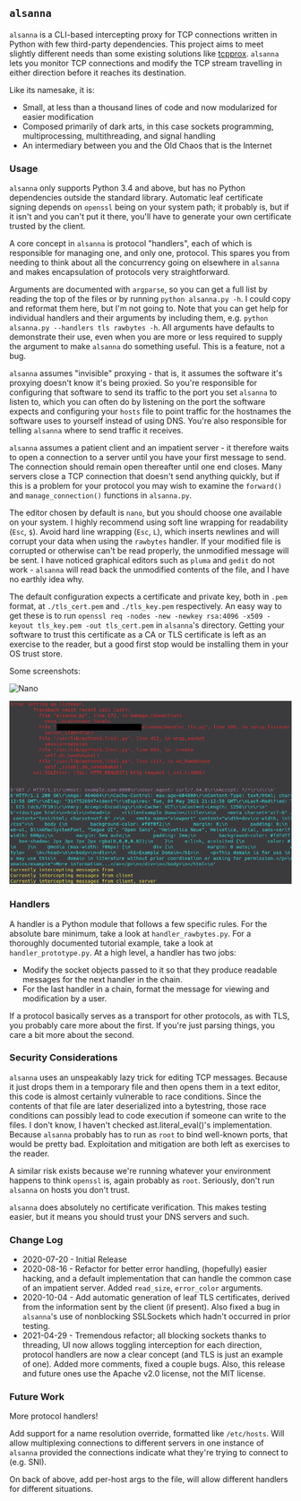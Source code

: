 ## ``alsanna``
``alsanna`` is a CLI-based intercepting proxy for TCP connections written in Python with few third-party dependencies. This project aims to meet slightly different needs than some existing solutions like [tcpprox](https://github.com/nccgroup/tcpprox). ``alsanna`` lets you monitor TCP connections and modify the TCP stream travelling in either direction before it reaches its destination.

Like its namesake, it is:
* Small, at less than a thousand lines of code and now modularized for easier modification
* Composed primarily of dark arts, in this case sockets programming, multiprocessing, multithreading, and signal handling
* An intermediary between you and the Old Chaos that is the Internet

### Usage

``alsanna`` only supports Python 3.4 and above, but has no Python dependencies outside the standard library. Automatic leaf certificate signing depends on ``openssl`` being on your system path; it probably is, but if it isn't and you can't put it there, you'll have to generate your own certificate trusted by the client. 

A core concept in ``alsanna`` is protocol "handlers", each of which is responsible for managing one, and only one, protocol. This spares you from needing to think about all the concurrency going on elsewhere in ``alsanna`` and makes encapsulation of protocols very straightforward.

Arguments are documented with ``argparse``, so you can get a full list by reading the top of the files or by running ``python alsanna.py -h``. I could copy and reformat them here, but I'm not going to. Note that you can get help for individual handlers and their arguments by including them, e.g. ``python alsanna.py --handlers tls rawbytes -h``. All arguments have defaults to demonstrate their use, even when you are more or less required to supply the argument to make ``alsanna`` do something useful. This is a feature, not a bug.

``alsanna`` assumes "invisible" proxying - that is, it assumes the software it's proxying doesn't know it's being proxied. So you're responsible for configuring that software to send its traffic to the port you set ``alsanna`` to listen to, which you can often do by listening on the port the software expects and configuring your ``hosts`` file to point traffic for the hostnames the software uses to yourself instead of using DNS. You're also responsible for telling ``alsanna`` where to send traffic it receives.

``alsanna`` assumes a patient client and an impatient server - it therefore waits to open a connection to a server until you have your first message to send. The connection should remain open thereafter until one end closes. Many servers close a TCP connection that doesn't send anything quickly, but if this is a problem for your protocol you may wish to examine the ``forward()`` and ``manage_connection()`` functions in ``alsanna.py``.

The editor chosen by default is ``nano``, but you should choose one available on your system. I highly recommend using soft line wrapping for readability (``Esc``, ``$``). Avoid hard line wrapping (``Esc``, ``L``), which inserts newlines and will corrupt your data when using the ``rawbytes`` handler. If your modified file is corrupted or otherwise can't be read properly, the unmodified message will be sent. I have noticed graphical editors such as ``pluma`` and ``gedit`` do not work - ``alsanna`` will read back the unmodified contents of the file, and I have no earthly idea why.

The default configuration expects a certificate and private key, both in ``.pem`` format, at ``./tls_cert.pem`` and ``./tls_key.pem`` respectively. An easy way to get these is to run ``openssl req -nodes -new -newkey rsa:4096 -x509 -keyout tls_key.pem -out tls_cert.pem`` in ``alsanna``'s directory. Getting your software to trust this certificate as a CA or TLS certificate is left as an exercise to the reader, but a good first stop would be installing them in your OS trust store.

Some screenshots:

![Nano](images/Nano.png)

![PassiveListening](images/Passive.png)

### Handlers

A handler is a Python module that follows a few specific rules. For the absolute bare minimum, take a look at ``handler_rawbytes.py``. For a thoroughly documented tutorial example, take a look at ``handler_prototype.py``. At a high level, a handler has two jobs:

* Modify the socket objects passed to it so that they produce readable messages for the next handler in the chain.
* For the last handler in a chain, format the message for viewing and modification by a user.

If a protocol basically serves as a transport for other protocols, as with TLS, you probably care more about the first. If you're just parsing things, you care a bit more about the second.

### Security Considerations
``alsanna`` uses an unspeakably lazy trick for editing TCP messages. Because it just drops them in a temporary file and then opens them in a text editor, this code is almost certainly vulnerable to race conditions. Since the contents of that file are later deserialized into a bytestring, those race conditions can possibly lead to code execution if someone can write to the files. I don't know, I haven't checked ast.literal_eval()'s implementation. Because ``alsanna`` probably has to run as ``root`` to bind well-known ports, that would be pretty bad. Exploitation and mitigation are both left as exercises to the reader.

A similar risk exists because we're running whatever your environment happens to think ``openssl`` is, again probably as ``root``. Seriously, don't run ``alsanna`` on hosts you don't trust.

``alsanna`` does absolutely no certificate verification. This makes testing easier, but it means you should trust your DNS servers and such.

### Change Log
* 2020-07-20 - Initial Release
* 2020-08-16 - Refactor for better error handling, (hopefully) easier hacking, and a default implementation that can handle the common case of an impatient server. Added ``read_size``, ``error_color`` arguments.
* 2020-10-04 - Add automatic generation of leaf TLS certificates, derived from the information sent by the client (if present). Also fixed a bug in ``alsanna``'s use of nonblocking SSLSockets which hadn't occurred in prior testing.
* 2021-04-29 - Tremendous refactor; all blocking sockets thanks to threading, UI now allows toggling interception for each direction, protocol handlers are now a clear concept (and TLS is just an example of one). Added more comments, fixed a couple bugs. Also, this release and future ones use the Apache v2.0 license, not the MIT license.

### Future Work
More protocol handlers!

Add support for a name resolution override, formatted like ``/etc/hosts``. Will allow multiplexing connections to different servers in one instance of ``alsanna`` provided the connections indicate what they're trying to connect to (e.g. SNI).

On back of above, add per-host args to the file, will allow different handlers for different situations.
